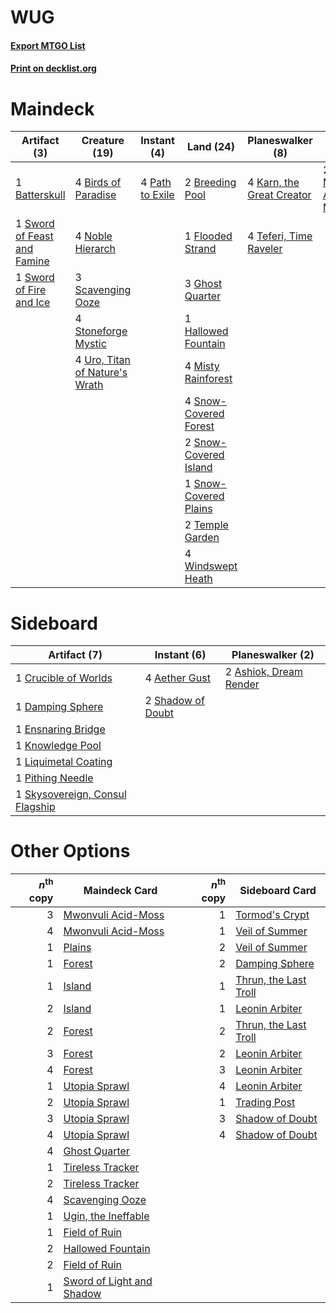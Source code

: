 # WUG

#### [Export MTGO List](../collection/WUG/WUG.txt)
#### [Print on decklist.org](http://decklist.org/?deckmain=1%09Batterskull%0A4%09Birds%20of%20Paradise%0A2%09Breeding%20Pool%0A1%09Flooded%20Strand%0A3%09Ghost%20Quarter%0A1%09Hallowed%20Fountain%0A4%09Karn,%20the%20Great%20Creator%0A4%09Misty%20Rainforest%0A2%09Mwonvuli%20Acid-Moss%0A4%09Noble%20Hierarch%0A4%09Path%20to%20Exile%0A3%09Scavenging%20Ooze%0A4%09Snow-Covered%20Forest%0A2%09Snow-Covered%20Island%0A1%09Snow-Covered%20Plains%0A4%09Stoneforge%20Mystic%0A1%09Sword%20of%20Feast%20and%20Famine%0A1%09Sword%20of%20Fire%20and%20Ice%0A4%09Teferi,%20Time%20Raveler%0A2%09Temple%20Garden%0A4%09Uro,%20Titan%20of%20Nature's%20Wrath%0A4%09Windswept%20Heath&deckside=4%09Aether%20Gust%0A2%09Ashiok,%20Dream%20Render%0A1%09Crucible%20of%20Worlds%0A1%09Damping%20Sphere%0A1%09Ensnaring%20Bridge%0A1%09Knowledge%20Pool%0A1%09Liquimetal%20Coating%0A1%09Pithing%20Needle%0A2%09Shadow%20of%20Doubt%0A1%09Skysovereign,%20Consul%20Flagship)
# Maindeck

|                                             Artifact (3)                                             |                                              Creature (19)                                              |                                       Instant (4)                                        |                                           Land (24)                                            |                                          Planeswalker (8)                                          |                                          Sorcery (2)                                          |
|------------------------------------------------------------------------------------------------------|---------------------------------------------------------------------------------------------------------|------------------------------------------------------------------------------------------|------------------------------------------------------------------------------------------------|----------------------------------------------------------------------------------------------------|-----------------------------------------------------------------------------------------------|
|1 [Batterskull](http://gatherer.wizards.com/Pages/Card/Details.aspx?multiverseid=233055)              |4 [Birds of Paradise](http://gatherer.wizards.com/Pages/Card/Details.aspx?multiverseid=129906)           |4 [Path to Exile](http://gatherer.wizards.com/Pages/Card/Details.aspx?multiverseid=220511)|2 [Breeding Pool](http://gatherer.wizards.com/Pages/Card/Details.aspx?multiverseid=97088)       |4 [Karn, the Great Creator](http://gatherer.wizards.com/Pages/Card/Details.aspx?multiverseid=460928)|2 [Mwonvuli Acid-Moss](http://gatherer.wizards.com/Pages/Card/Details.aspx?multiverseid=118888)|
|1 [Sword of Feast and Famine](http://gatherer.wizards.com/Pages/Card/Details.aspx?multiverseid=214070)|4 [Noble Hierarch](http://gatherer.wizards.com/Pages/Card/Details.aspx?multiverseid=179434)              |                                                                                          |1 [Flooded Strand](http://gatherer.wizards.com/Pages/Card/Details.aspx?multiverseid=405098)     |4 [Teferi, Time Raveler](http://gatherer.wizards.com/Pages/Card/Details.aspx?multiverseid=461148)   |                                                                                               |
|1 [Sword of Fire and Ice](http://gatherer.wizards.com/Pages/Card/Details.aspx?multiverseid=46429)     |3 [Scavenging Ooze](http://gatherer.wizards.com/Pages/Card/Details.aspx?multiverseid=420783)             |                                                                                          |3 [Ghost Quarter](http://gatherer.wizards.com/Pages/Card/Details.aspx?multiverseid=389534)      |                                                                                                    |                                                                                               |
|                                                                                                      |4 [Stoneforge Mystic](http://gatherer.wizards.com/Pages/Card/Details.aspx?multiverseid=198383)           |                                                                                          |1 [Hallowed Fountain](http://gatherer.wizards.com/Pages/Card/Details.aspx?multiverseid=97071)   |                                                                                                    |                                                                                               |
|                                                                                                      |4 [Uro, Titan of Nature's Wrath](http://gatherer.wizards.com/Pages/Card/Details.aspx?multiverseid=476480)|                                                                                          |4 [Misty Rainforest](http://gatherer.wizards.com/Pages/Card/Details.aspx?multiverseid=405102)   |                                                                                                    |                                                                                               |
|                                                                                                      |                                                                                                         |                                                                                          |4 [Snow-Covered Forest](http://gatherer.wizards.com/Pages/Card/Details.aspx?multiverseid=121192)|                                                                                                    |                                                                                               |
|                                                                                                      |                                                                                                         |                                                                                          |2 [Snow-Covered Island](http://gatherer.wizards.com/Pages/Card/Details.aspx?multiverseid=121130)|                                                                                                    |                                                                                               |
|                                                                                                      |                                                                                                         |                                                                                          |1 [Snow-Covered Plains](http://gatherer.wizards.com/Pages/Card/Details.aspx?multiverseid=121267)|                                                                                                    |                                                                                               |
|                                                                                                      |                                                                                                         |                                                                                          |2 [Temple Garden](http://gatherer.wizards.com/Pages/Card/Details.aspx?multiverseid=405112)      |                                                                                                    |                                                                                               |
|                                                                                                      |                                                                                                         |                                                                                          |4 [Windswept Heath](http://gatherer.wizards.com/Pages/Card/Details.aspx?multiverseid=405115)    |                                                                                                    |                                                                                               |


# Sideboard

|                                               Artifact (7)                                               |                                        Instant (6)                                        |                                        Planeswalker (2)                                         |
|----------------------------------------------------------------------------------------------------------|-------------------------------------------------------------------------------------------|-------------------------------------------------------------------------------------------------|
|1 [Crucible of Worlds](http://gatherer.wizards.com/Pages/Card/Details.aspx?multiverseid=129480)           |4 [Aether Gust](http://gatherer.wizards.com/Pages/Card/Details.aspx?multiverseid=466796)   |2 [Ashiok, Dream Render](http://gatherer.wizards.com/Pages/Card/Details.aspx?multiverseid=461155)|
|1 [Damping Sphere](http://gatherer.wizards.com/Pages/Card/Details.aspx?multiverseid=443101)               |2 [Shadow of Doubt](http://gatherer.wizards.com/Pages/Card/Details.aspx?multiverseid=83827)|                                                                                                 |
|1 [Ensnaring Bridge](http://gatherer.wizards.com/Pages/Card/Details.aspx?multiverseid=15866)              |                                                                                           |                                                                                                 |
|1 [Knowledge Pool](http://gatherer.wizards.com/Pages/Card/Details.aspx?multiverseid=214035)               |                                                                                           |                                                                                                 |
|1 [Liquimetal Coating](http://gatherer.wizards.com/Pages/Card/Details.aspx?multiverseid=389578)           |                                                                                           |                                                                                                 |
|1 [Pithing Needle](http://gatherer.wizards.com/Pages/Card/Details.aspx?multiverseid=129526)               |                                                                                           |                                                                                                 |
|1 [Skysovereign, Consul Flagship](http://gatherer.wizards.com/Pages/Card/Details.aspx?multiverseid=417807)|                                                                                           |                                                                                                 |


# Other Options

|*n*<sup>th</sup> copy|                                           Maindeck Card                                           |*n*<sup>th</sup> copy|                                         Sideboard Card                                         |
|--------------------:|---------------------------------------------------------------------------------------------------|--------------------:|------------------------------------------------------------------------------------------------|
|                    3|[Mwonvuli Acid-Moss](http://gatherer.wizards.com/Pages/Card/Details.aspx?multiverseid=118888)      |                    1|[Tormod's Crypt](http://gatherer.wizards.com/Pages/Card/Details.aspx?multiverseid=389723)       |
|                    4|[Mwonvuli Acid-Moss](http://gatherer.wizards.com/Pages/Card/Details.aspx?multiverseid=118888)      |                    1|[Veil of Summer](http://gatherer.wizards.com/Pages/Card/Details.aspx?multiverseid=466952)       |
|                    1|[Plains](http://gatherer.wizards.com/Pages/Card/Details.aspx?multiverseid=439856)                  |                    2|[Veil of Summer](http://gatherer.wizards.com/Pages/Card/Details.aspx?multiverseid=466952)       |
|                    1|[Forest](http://gatherer.wizards.com/Pages/Card/Details.aspx?multiverseid=439860)                  |                    2|[Damping Sphere](http://gatherer.wizards.com/Pages/Card/Details.aspx?multiverseid=443101)       |
|                    1|[Island](http://gatherer.wizards.com/Pages/Card/Details.aspx?multiverseid=439857)                  |                    1|[Thrun, the Last Troll](http://gatherer.wizards.com/Pages/Card/Details.aspx?multiverseid=214050)|
|                    2|[Island](http://gatherer.wizards.com/Pages/Card/Details.aspx?multiverseid=439857)                  |                    1|[Leonin Arbiter](http://gatherer.wizards.com/Pages/Card/Details.aspx?multiverseid=432996)       |
|                    2|[Forest](http://gatherer.wizards.com/Pages/Card/Details.aspx?multiverseid=439860)                  |                    2|[Thrun, the Last Troll](http://gatherer.wizards.com/Pages/Card/Details.aspx?multiverseid=214050)|
|                    3|[Forest](http://gatherer.wizards.com/Pages/Card/Details.aspx?multiverseid=439860)                  |                    2|[Leonin Arbiter](http://gatherer.wizards.com/Pages/Card/Details.aspx?multiverseid=432996)       |
|                    4|[Forest](http://gatherer.wizards.com/Pages/Card/Details.aspx?multiverseid=439860)                  |                    3|[Leonin Arbiter](http://gatherer.wizards.com/Pages/Card/Details.aspx?multiverseid=432996)       |
|                    1|[Utopia Sprawl](http://gatherer.wizards.com/Pages/Card/Details.aspx?multiverseid=442181)           |                    4|[Leonin Arbiter](http://gatherer.wizards.com/Pages/Card/Details.aspx?multiverseid=432996)       |
|                    2|[Utopia Sprawl](http://gatherer.wizards.com/Pages/Card/Details.aspx?multiverseid=442181)           |                    1|[Trading Post](http://gatherer.wizards.com/Pages/Card/Details.aspx?multiverseid=389725)         |
|                    3|[Utopia Sprawl](http://gatherer.wizards.com/Pages/Card/Details.aspx?multiverseid=442181)           |                    3|[Shadow of Doubt](http://gatherer.wizards.com/Pages/Card/Details.aspx?multiverseid=83827)       |
|                    4|[Utopia Sprawl](http://gatherer.wizards.com/Pages/Card/Details.aspx?multiverseid=442181)           |                    4|[Shadow of Doubt](http://gatherer.wizards.com/Pages/Card/Details.aspx?multiverseid=83827)       |
|                    4|[Ghost Quarter](http://gatherer.wizards.com/Pages/Card/Details.aspx?multiverseid=389534)           |                     |                                                                                                |
|                    1|[Tireless Tracker](http://gatherer.wizards.com/Pages/Card/Details.aspx?multiverseid=409997)        |                     |                                                                                                |
|                    2|[Tireless Tracker](http://gatherer.wizards.com/Pages/Card/Details.aspx?multiverseid=409997)        |                     |                                                                                                |
|                    4|[Scavenging Ooze](http://gatherer.wizards.com/Pages/Card/Details.aspx?multiverseid=420783)         |                     |                                                                                                |
|                    1|[Ugin, the Ineffable](http://gatherer.wizards.com/Pages/Card/Details.aspx?multiverseid=460929)     |                     |                                                                                                |
|                    1|[Field of Ruin](http://gatherer.wizards.com/Pages/Card/Details.aspx?multiverseid=435415)           |                     |                                                                                                |
|                    2|[Hallowed Fountain](http://gatherer.wizards.com/Pages/Card/Details.aspx?multiverseid=97071)        |                     |                                                                                                |
|                    2|[Field of Ruin](http://gatherer.wizards.com/Pages/Card/Details.aspx?multiverseid=435415)           |                     |                                                                                                |
|                    1|[Sword of Light and Shadow](http://gatherer.wizards.com/Pages/Card/Details.aspx?multiverseid=47453)|                     |                                                                                                |


